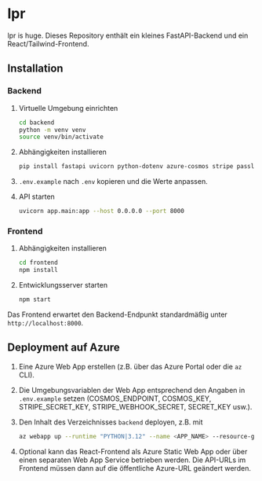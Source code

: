 # lpr

lpr is huge. Dieses Repository enthält ein kleines FastAPI-Backend und ein React/Tailwind-Frontend.

## Installation

### Backend

1. Virtuelle Umgebung einrichten

   ```bash
   cd backend
   python -m venv venv
   source venv/bin/activate
   ```

2. Abhängigkeiten installieren

   ```bash
   pip install fastapi uvicorn python-dotenv azure-cosmos stripe passlib[bcrypt] python-jose
   ```

3. `.env.example` nach `.env` kopieren und die Werte anpassen.

4. API starten

   ```bash
   uvicorn app.main:app --host 0.0.0.0 --port 8000
   ```

### Frontend

1. Abhängigkeiten installieren

   ```bash
   cd frontend
   npm install
   ```

2. Entwicklungsserver starten

   ```bash
   npm start
   ```

Das Frontend erwartet den Backend-Endpunkt standardmäßig unter `http://localhost:8000`.

## Deployment auf Azure

1. Eine Azure Web App erstellen (z.B. über das Azure Portal oder die `az` CLI).
2. Die Umgebungsvariablen der Web App entsprechend den Angaben in `.env.example` setzen (COSMOS_ENDPOINT, COSMOS_KEY, STRIPE_SECRET_KEY, STRIPE_WEBHOOK_SECRET, SECRET_KEY usw.).
3. Den Inhalt des Verzeichnisses `backend` deployen, z.B. mit

   ```bash
   az webapp up --runtime "PYTHON|3.12" --name <APP_NAME> --resource-group <RESOURCE_GROUP> --src-path backend
   ```

4. Optional kann das React-Frontend als Azure Static Web App oder über einen separaten Web App Service betrieben werden. Die API-URLs im Frontend müssen dann auf die öffentliche Azure-URL geändert werden.
